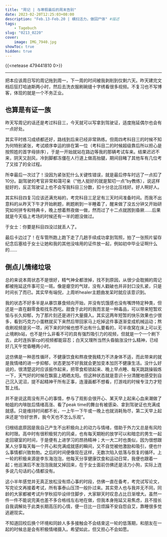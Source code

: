 ```yaml
---
title: "周记 | 与寒假最后的周末告别"
date: 2023-02-20T12:25:03+08:00
description: "Feb.13-Feb.20 | 横扫活力，做回尸体" #描述
tags: 
    - Tagebuch
slug: "0213_0220"
cover:
    image: IMG_7940.jpg
showToc: true
hidden: true
---
```

{{<netease 479441810 0>}}

---

把本应该周日写的周记拖到周一，下一周的时间被我剥削到仅剩六天。昨天建完文档后狂打哈迪斯两小时，然后去洗衣服刷碗缝十字绣看很多视频。不复习也不写博客，体现的就是一个不务正业。

## 也算是有证一族
昨天写周记的话还是考过科目三，今天就可以写拿到驾驶证，适度拖延偶尔也会有一点好处。

其实平时练习成绩都还好，路线到后来已经非常熟练。但周四考科目三的时候不知为何特别紧张，考试顺序幸运的排在第一位（考科目二的时候超级靠后所以担心是按照姓的首字母排序），于是一开始就站在路边等我的那辆考试车来。结果迟迟不来，阴天又刮风，冷到脚都冻僵在人行道上做高抬腿，期间目睹了其他车有几位考了又挂了的全过程。

所幸最后一次过了！没因为紧张犯什么关键性错误，就是最后停车时远了一点扣了10分。副驾驶的考官非常和蔼可亲（“他人挺好的就是絮叨一点”by教练），说这样挺好的，反正驾驶证上也不会写我科目三分数，扣十分总比压线好。好人啊好人。

其实科目四复习应该还满充裕的，考完科目三足足有三天时间准备时间。而我不出意料的从昨天下午才开始刷题，刷题刷到一半睡着了，醒来做了没五分钟又开始研究如何拼专和特典卡，晚上想着熬夜做一做，然而过了十二点就困到昏厥……后果就是今天临上考场的时候还有一半的题没做过。

于女士：你要是科目四没过就丢人了。

最后卡边过了！在车管所跑上跑下走了几趟手续成功拿到驾照，拍了一张照片留存纪念后塞给于女士让她和我的其他没啥用的证件放一起，例如初中毕业证啊什么的……

## 倒点儿情绪垃圾
总的来说本周状态不是很好，精气神全都泄掉，找不到原因，从很少会耽搁的周记都被拖延这件事可见一斑。像是瘪空的气球，没有人戳破也并非封口没扎紧，只是时间长了而已。其实早有端倪，上周听healer主题曲发呆时就应该意识到。

我的状态不好多半是从暴饮暴食倾向开始，并没有饥饿感也没有嘴馋特定种类，但还是一直在翻零食柜找东西吃。甜食于此时的我而言是一种毒品，可以带来短暂欢愉与长久抑郁，为了那片刻还是进行大量摄入。其实这两年短暂的快乐效果也少很多，看到巧克力小蛋糕就买下来然后带回家马上吃掉这件事逐渐变成机械运动；熬夜刷视频是另一项，闲下来的时候也想不出有什么要看的，可半夜窝在床上可以无止境刷b站，也不是什么非看不可的具有强烈吸引力的视频，但就是一个一个刷下去，此时连拆家cp的视频都能容忍；白天又理所当然头昏脑涨没什么精神，已经好几天午觉昏睡两小时。

这仿佛是一种恶性循环，不健康饮食和熬夜使我精力不济身体不适，而此带来的就是我情绪的进一步抑郁，状态更加不好我就会更加变本加厉不健康生活。没什么好说的，很清楚这时应该振作起来，把零食柜锁起来、晚上早点睡、每天跳跳操锻炼一下，天气好的时候在飘窗上晒晒太阳。但这种状态就是意识十分清醒地感受到自己沉入泥沼，提不起精神干所有正事，连漫画都不想看，打游戏的时候专注力才短暂上线。

并不是说这周没有开心的事情，参与了观影会很开心、某天早上起来心血来潮做了帕姐的内啡肽后情绪高涨、看了peak time的舞台有被感染、拿到驾驶证也充满成就感。只是维持时间都不长，一上午一下午或一晚上也就消耗殆尽，第二天早上起床还是“你好世界，我今天也不怎么乐观”。

归根结底原因是我自己产生不出积极向上的动力与情绪，借助于外力又总是有风险和时限。高中时有很积极努力的同桌，也有每天期盼的放学可以和暗恋的男生一起走回寝室的时间，于是便有上进学习的昂扬精神；大一大二时也类似，因为很想跟某人分享每天每一个开心和充满成就感的瞬间，又不自觉被他激励和吸引，便也什么事情都兴致勃勃。之后的时间便像现在这样，无数次陷入低落与恢复的循环。上一轮的积极来源是李东海泡泡，他每天分享健康饮食和运动日常，我便也跟着一起；他巡演后不发泡泡我就又掉回来，在于女士面前仿佛还是活力小狗，实际上连多说几句话的心情都没有。

这小半年感觉并无真正放松没有烦心事的时段，仿佛一直在备考，考完试写论文，写完论文再接着考试，所有事泰山压顶一般扑过来。其实旁人也与我并无不同，同龄的大家都被考试升学秋招毕设绊住脚步，大家聊天时叹息占比日渐增大。虽然一件一件不能说完美也差不多合格线左右地在做，但我本身拖延又易焦虑，且不擅长自我调解处于此类长期高压的心情，便一日比一日烦躁不安自怨自艾，靠睡很多觉逃避现实。

不知道回校后换个环境和同龄人多多接触会不会结束这一轮的低落期，和朋友在一起的时候总是会有积极情绪摄入。希望如此，但又担心不会如愿。

